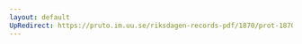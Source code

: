 ```yaml
---
layout: default
UpRedirect: https://pruto.im.uu.se/riksdagen-records-pdf/1870/prot-1870--ak--316.pdf
---
```

